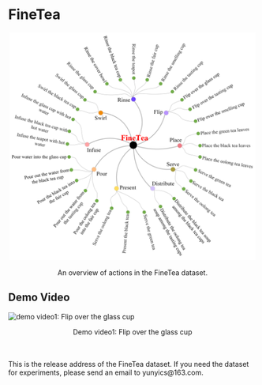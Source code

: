 # FineTea
<p align="center">
 <img src="https://github.com/Changwei-Ouyang/FineTea/blob/main/finetea.png" width="500px"> 
</p>
<p align="center">
An overview of actions in the FineTea dataset.
</p> 

## Demo Video
![demo video1: Flip over the glass cup](https://github.com/Changwei-Ouyang/FineTea/blob/main/demo1_Flip%20over%20the%20glass%20cup.gif) 
<p align="center">
  Demo video1: Flip over the glass cup
</p>
<br>
<br>
This is the release address of the FineTea dataset. If you need the dataset for experiments, please send an email to yunyics@163.com.
